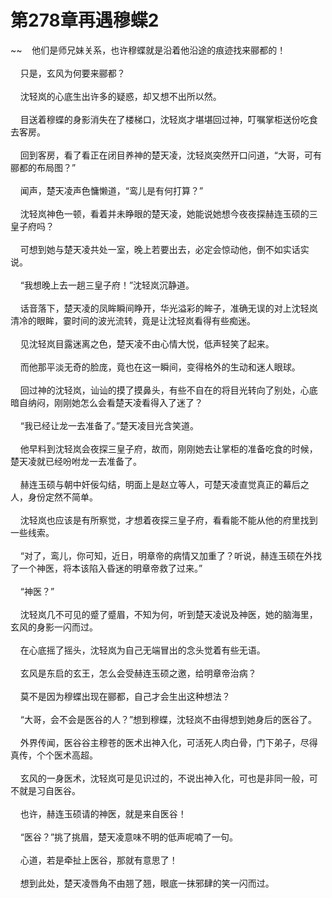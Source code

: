 # 第278章再遇穆蝶2
~~&nbsp;&nbsp;&nbsp;&nbsp;他们是师兄妹关系，也许穆蝶就是沿着他沿途的痕迹找来郦都的！<br><br>&nbsp;&nbsp;&nbsp;&nbsp;只是，玄风为何要来郦都？<br><br>&nbsp;&nbsp;&nbsp;&nbsp;沈轻岚的心底生出许多的疑惑，却又想不出所以然。<br><br>&nbsp;&nbsp;&nbsp;&nbsp;目送着穆蝶的身影消失在了楼梯口，沈轻岚才堪堪回过神，叮嘱掌柜送份吃食去客房。<br><br>&nbsp;&nbsp;&nbsp;&nbsp;回到客房，看了看正在闭目养神的楚天凌，沈轻岚突然开口问道，“大哥，可有郦都的布局图？”<br><br>&nbsp;&nbsp;&nbsp;&nbsp;闻声，楚天凌声色慵懒道，“鸾儿是有何打算？”<br><br>&nbsp;&nbsp;&nbsp;&nbsp;沈轻岚神色一顿，看着并未睁眼的楚天凌，她能说她想今夜夜探赫连玉硕的三皇子府吗？<br><br>&nbsp;&nbsp;&nbsp;&nbsp;可想到她与楚天凌共处一室，晚上若要出去，必定会惊动他，倒不如实话实说。<br><br>&nbsp;&nbsp;&nbsp;&nbsp;“我想晚上去一趟三皇子府！”沈轻岚沉静道。<br><br>&nbsp;&nbsp;&nbsp;&nbsp;话音落下，楚天凌的凤眸瞬间睁开，华光溢彩的眸子，准确无误的对上沈轻岚清冷的眼眸，霎时间的波光流转，竟是让沈轻岚看得有些痴迷。<br><br>&nbsp;&nbsp;&nbsp;&nbsp;见沈轻岚目露迷离之色，楚天凌不由心情大悦，低声轻笑了起来。<br><br>&nbsp;&nbsp;&nbsp;&nbsp;而他那平淡无奇的脸庞，竟也在这一瞬间，变得格外的生动和迷人眼球。<br><br>&nbsp;&nbsp;&nbsp;&nbsp;回过神的沈轻岚，讪讪的摸了摸鼻头，有些不自在的将目光转向了别处，心底暗自纳闷，刚刚她怎么会看楚天凌看得入了迷了？<br><br>&nbsp;&nbsp;&nbsp;&nbsp;“我已经让龙一去准备了。”楚天凌目光含笑道。<br><br>&nbsp;&nbsp;&nbsp;&nbsp;他早料到沈轻岚会夜探三皇子府，故而，刚刚她去让掌柜的准备吃食的时候，楚天凌就已经吩咐龙一去准备了。<br><br>&nbsp;&nbsp;&nbsp;&nbsp;赫连玉硕与朝中奸佞勾结，明面上是赵立等人，可楚天凌直觉真正的幕后之人，身份定然不简单。<br><br>&nbsp;&nbsp;&nbsp;&nbsp;沈轻岚也应该是有所察觉，才想着夜探三皇子府，看看能不能从他的府里找到一些线索。<br><br>&nbsp;&nbsp;&nbsp;&nbsp;“对了，鸾儿，你可知，近日，明章帝的病情又加重了？听说，赫连玉硕在外找了一个神医，将本该陷入昏迷的明章帝救了过来。”<br><br>&nbsp;&nbsp;&nbsp;&nbsp;“神医？”<br><br>&nbsp;&nbsp;&nbsp;&nbsp;沈轻岚几不可见的蹙了蹙眉，不知为何，听到楚天凌说及神医，她的脑海里，玄风的身影一闪而过。<br><br>&nbsp;&nbsp;&nbsp;&nbsp;在心底摇了摇头，沈轻岚为自己无端冒出的念头觉着有些无语。<br><br>&nbsp;&nbsp;&nbsp;&nbsp;玄风是东启的玄王，怎么会受赫连玉硕之邀，给明章帝治病？<br><br>&nbsp;&nbsp;&nbsp;&nbsp;莫不是因为穆蝶出现在郦都，自己才会生出这种想法？<br><br>&nbsp;&nbsp;&nbsp;&nbsp;“大哥，会不会是医谷的人？”想到穆蝶，沈轻岚不由得想到她身后的医谷了。<br><br>&nbsp;&nbsp;&nbsp;&nbsp;外界传闻，医谷谷主穆苍的医术出神入化，可活死人肉白骨，门下弟子，尽得真传，个个医术高超。<br><br>&nbsp;&nbsp;&nbsp;&nbsp;玄风的一身医术，沈轻岚可是见识过的，不说出神入化，可也是非同一般，可不就是习自医谷。<br><br>&nbsp;&nbsp;&nbsp;&nbsp;也许，赫连玉硕请的神医，就是来自医谷！<br><br>&nbsp;&nbsp;&nbsp;&nbsp;“医谷？”挑了挑眉，楚天凌意味不明的低声呢喃了一句。<br><br>&nbsp;&nbsp;&nbsp;&nbsp;心道，若是牵扯上医谷，那就有意思了！<br><br>&nbsp;&nbsp;&nbsp;&nbsp;想到此处，楚天凌唇角不由翘了翘，眼底一抹邪肆的笑一闪而过。<br><br>
                    

<script>_fwqdsqadxfw()</script>
<div><script>_dfwf1dw();</script></div>
<div><script>_dfwf1agdw();</script></div>
                